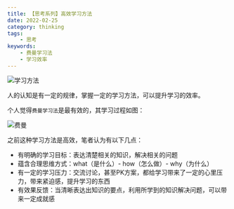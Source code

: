```yaml
---
title: 【思考系列】高效学习方法
date: 2022-02-25
category: thinking
tags:
    - 思考
keywords:
    - 费曼学习法
    - 学习效率
---
```


![学习方法](/blog/images/image-20200813190536396.png)

人的认知是有一定的规律，掌握一定的学习方法，可以提升学习的效率。

个人觉得`费曼学习法`是最有效的，其学习过程如图：

![费曼](/blog/images/feynman.png)

之前这种学习方法是高效，笔者认为有以下几点：

- 有明确的学习目标：表达清楚相关的知识，解决相关的问题
- 蕴含合理思维方式：what（是什么）- how（怎么做）- why（为什么）
- 有一定的学习压力：交流讨论，甚至PK方案，都给学习带来了一定的心里压力，带来紧迫感，提升学习的东西
- 有效果反馈：当清晰表达出知识的要点，利用所学到的知识解决问题，可以带来一定成就感